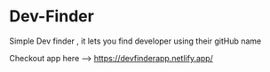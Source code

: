 # Dev-Finder

Simple Dev finder , it lets you find developer using their gitHub name  

Checkout app here -->   https://devfinderapp.netlify.app/
